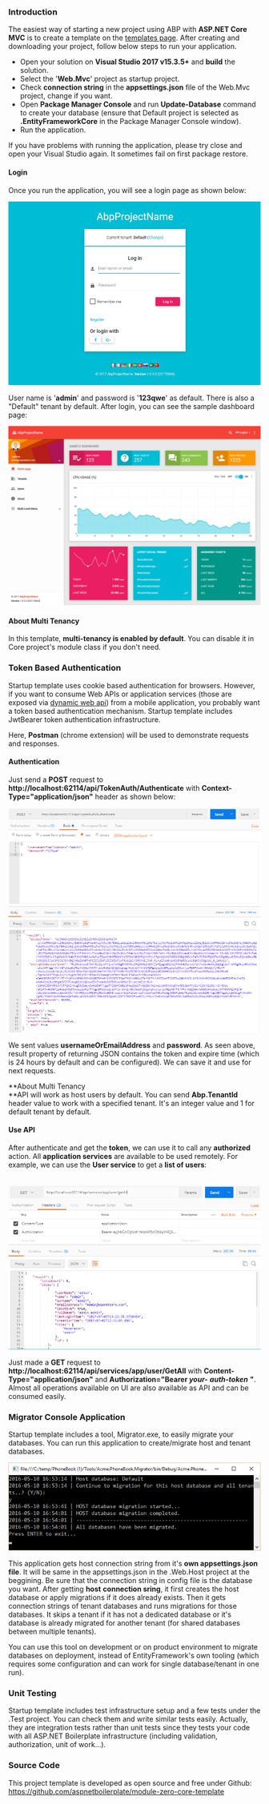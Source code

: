 ### Introduction

The easiest way of starting a new project using ABP with **ASP.NET Core MVC** is to create a template on the [templates page](/Templates). After creating and downloading your project, follow below steps to run your application.

-   Open your solution on **Visual Studio 2017 v15.3.5+** and **build**
    the solution.
-   Select the '**Web.Mvc**' project as startup project.
-   Check **connection string** in the **appsettings.json** file of the Web.Mvc project, change if you want.
-   Open **Package Manager Console** and run **Update-Database** command
    to create your database (ensure that Default project is selected as
    **.EntityFrameworkCore** in the Package Manager Console window).
-   Run the application.

If you have problems with running the application, please try close and
open your Visual Studio again. It sometimes fail on first package
restore.

#### Login

Once you run the application, you will see a login page as shown below:

<img src="../images/module-zero-core-template-ui-login.png" alt="Login Page" class="img-thumbnail" />

User name is '**admin**' and password is '**123qwe**' as default. There
is also a "Default" tenant by default. After login, you can see the
sample dashboard page:

<img src="../images/module-zero-core-template-ui-home.png" alt="Dashboard" class="img-thumbnail" />

#### About Multi Tenancy

In this template, **multi-tenancy is enabled by default**. You can
disable it in Core project's module class if you don't need.

### Token Based Authentication

Startup template uses cookie based authentication for browsers. However,
if you want to consume Web APIs or application services (those are
exposed via [dynamic web api](/Pages/Documents/Dynamic-Web-API)) from a
mobile application, you probably want a token based authentication
mechanism. Startup template includes JwtBearer token authentication
infrastructure.

Here, **Postman** (chrome extension) will be used to demonstrate
requests and responses.

#### Authentication

Just send a **POST** request to
**http://localhost:62114/api/TokenAuth/Authenticate** with
**Context-Type="application/json"** header as shown below:

<img src="../images/aspnet-core-token-auth.png" alt="Request for token" class="img-thumbnail" />

We sent values **usernameOrEmailAddress** and **password**. As seen
above, result property of returning JSON contains the token and expire
time (which is 24 hours by default and can be configured). We can save
it and use for next requests.

**About Multi Tenancy  
**API will work as host users by default. You can send **Abp.TenantId**
header value to work with a specified tenant. It's an integer value and
1 for default tenant by default.

#### Use API

After authenticate and get the **token**, we can use it to call any
**authorized** action. All **application services** are available to be
used remotely. For example, we can use the **User service** to get a
**list of users**:

 <img src="../images/token-request-v2.png" alt="Call API" class="img-thumbnail" />

Just made a **GET** request to
**http://localhost:62114/api/services/app/user/GetAll** with
**Content-Type="application/json"** and **Authorization="Bearer
*your-*** ***auth-token*** **"**. Almost all operations available on UI
are also available as API and can be consumed easily.

### Migrator Console Application

Startup template includes a tool, Migrator.exe, to easily migrate your
databases. You can run this application to create/migrate host and
tenant databases.

<img src="../images/database-migrator.png" alt="Database Migrator" class="img-thumbnail" />

This application gets host connection string from it's **own
appsettings.json file**. It will be same in the appsettings.json in the
.Web.Host project at the beggining. Be sure that the connection string
in config file is the database you want. After getting **host**
**connection sring**, it first creates the host database or apply
migrations if it does already exists. Then it gets connection strings of
tenant databases and runs migrations for those databases. It skips a
tenant if it has not a dedicated database or it's database is already
migrated for another tenant (for shared databases between multiple
tenants).

You can use this tool on development or on product environment to
migrate databases on deployment, instead of EntityFramework's own
tooling (which requires some configuration and can work for single
database/tenant in one run).

### Unit Testing

Startup template includes test infrastructure setup and a few tests
under the .Test project. You can check them and write similar tests
easily. Actually, they are integration tests rather than unit tests
since they tests your code with all ASP.NET Boilerplate infrastructure
(including validation, authorization, unit of work...).

### Source Code

This project template is developed as open source and free under Github:
<https://github.com/aspnetboilerplate/module-zero-core-template>

